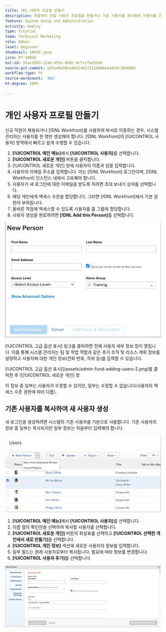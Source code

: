 ```yaml
---
title: 개인 사용자 프로필 만들기
description: 처음부터 단일 사용자 프로필을 만들거나 기존 사용자를 복사하여 사용자를 추가하는 방법을 알아봅니다.
feature: System Setup and Administration
activity: deploy
type: Tutorial
team: Technical Marketing
role: Admin
level: Beginner
thumbnail: 10036.jpeg
jira: KT-10036
exl-id: 91ac3283-c2ad-493e-869c-9cfccfae35dd
source-git-commit: a25a49e59ca483246271214886ea4dc9c10e8d66
workflow-type: ht
source-wordcount: '341'
ht-degree: 100%

---
```


# 개인 사용자 프로필 만들기

신규 직원이 채용되거나 [!DNL Workfront]를 사용하여 부서로 이동하는 경우, 시스템 관리자는 사용자를 한 명만 생성해야 합니다. [!DNL Workfront]의 [!UICONTROL 사용자] 영역에서 빠르고 쉽게 수행할 수 있습니다.

1. **[!UICONTROL 메인 메뉴]**&#x200B;에서 **[!UICONTROL 사용자]**&#x200B;를 선택합니다.
1. **[!UICONTROL 새로운 개인]** 버튼을 클릭합니다.
1. [!UICONTROL 새로운 개인] 창에 사용자의 이름과 성을 입력합니다.
1. 사용자의 이메일 주소를 입력합니다. 이는 [!DNL Workfront] 로그인이며, [!DNL Workfront] 인스턴스 내에서 고유해야 합니다.
1. 사용자가 새 로그인에 대한 이메일을 받도록 하려면 초대 보내기 상자를 선택합니다.
1. 해당 개인에게 액세스 수준을 할당합니다. 그러면 [!DNL Workfront]에서 기본 권한이 부여됩니다.
1. 올바른 작업에 액세스할 수 있도록 사용자를 홈 그룹에 할당합니다.
1. 사용자 생성을 완료하려면 **[!DNL Add this Person]**&#x200B;를 선택합니다.

![[!UICONTROL 새로운 개인] 창](assets/admin-fund-adding-users-1.png)

[!UICONTROL 고급 옵션 표시] 링크를 클릭하면 전체 사용자 세부 정보 창이 열립니다. 이를 통해 시스템 관리자는 팀 및 작업 역할과 같은 추가 조직 및 리소스 계획 정보를 설정하고 사용자에 대한 개인 정보(전화 번호, 직위 등)를 입력할 수 있습니다.

[!UICONTROL 고급 옵션 표시]](assets/admin-fund-adding-users-2.png)를 클릭한 후 ![[!UICONTROL 새로운 개인] 창

이 정보 중 일부는 사용자가 수정할 수 있지만, 일부는 수정할 수 없습니다(사용자의 액세스 수준 권한에 따라 다름).

## 기존 사용자를 복사하여 새 사용자 생성

새 로그인을 생성하려면 시스템의 기존 사용자를 기본으로 사용합니다. 기존 사용자의 정보 중 일부는 복사되지만 일부 정보는 처음부터 입력해야 합니다.

![새로운 개인 드롭다운 메뉴](assets/admin-fund-adding-users-3.png)

1. **[!UICONTROL 메인 메뉴]**&#x200B;에서 **[!UICONTROL 사용자]**&#x200B;를 선택합니다.
1. 이름 옆의 확인란을 선택하여 복사할 사용자를 선택합니다.
1. **[!UICONTROL 새로운 개인]** 버튼의 화살표를 선택하고 **[!UICONTROL 선택한 개인에서 새로 만들기]**&#x200B;를 선택합니다.
1. **[!UICONTROL 개인 정보]** 섹션에 새로운 사용자의 정보를 입력합니다.
1. 일부 필드는 원래 사용자로부터 복사됩니다. 필요에 따라 정보를 변경합니다.
1. **[!UICONTROL 사용자 추가]**&#x200B;를 선택합니다.

![[!UICONTROL 새로운 개인] 창](assets/admin-fund-adding-users-4.png)

<!--
Learn more URLs
Add users
-->
